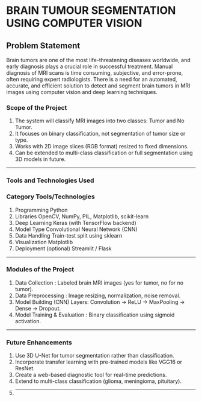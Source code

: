 # BRAIN TUMOUR SEGMENTATION USING COMPUTER VISION 
 
## Problem Statement 

Brain tumors are one of the most life-threatening diseases worldwide, and early 
diagnosis plays a crucial role in successful treatment. Manual diagnosis of MRI scans is time
consuming, subjective, and error-prone, often requiring expert radiologists. There is a need 
for an automated, accurate, and efficient solution to detect and segment brain tumors in MRI 
images using computer vision and deep learning techniques.

### Scope of the Project 

1. The system will classify MRI images into two classes: Tumor and No Tumor. 
2. It focuses on binary classification, not segmentation of tumor size or type. 
3. Works with 2D image slices (RGB format) resized to fixed dimensions. 
4. Can be extended to multi-class classification or full segmentation using 3D models in 
future. 
---
### Tools and Technologies Used 
### Category Tools/Technologies 

1. Programming Python 
2. Libraries OpenCV, NumPy, PIL, Matplotlib, scikit-learn 
3. Deep Learning Keras (with TensorFlow backend) 
4. Model Type Convolutional Neural Network (CNN) 
5. Data Handling Train-test split using sklearn 
6. Visualization Matplotlib 
7. Deployment (optional) Streamlit / Flask 
---
### Modules of the Project 

1. Data Collection : Labeled brain MRI images (yes for tumor, no for no tumor). 
2. Data Preprocessing : Image resizing, normalization, noise removal. 
3. Model Building (CNN) Layers: Convolution → ReLU → MaxPooling → Dense → Dropout. 
4. Model Training & Evaluation : Binary classification using sigmoid activation. 
---
### Future Enhancements 

1. Use 3D U-Net for tumor segmentation rather than classification. 
2. Incorporate transfer learning with pre-trained models like VGG16 or ResNet. 
3. Create a web-based diagnostic tool for real-time predictions. 
4. Extend to multi-class classification (glioma, meningioma, pituitary).
5. ---
